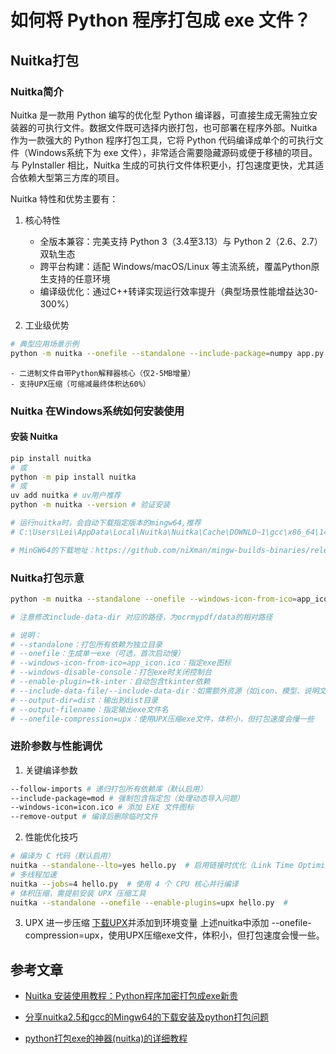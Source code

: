 # 如何将 Python 程序打包成 exe 文件？

## Nuitka打包
### Nuitka简介
Nuitka 是一款用 Python 编写的优化型 Python 编译器，可直接生成无需独立安装器的可执行文件。数据文件既可选择内嵌打包，也可部署在程序外部。Nuitka 作为一款强大的 Python 程序打包工具，它将 Python 代码编译成单个的可执行文件（Windows系统下为 exe 文件），非常适合需要隐藏源码或便于移植的项目。与 PyInstaller 相比，Nuitka 生成的可执行文件体积更小，打包速度更快，尤其适合依赖大型第三方库的项目。

Nuitka 特性和优势主要有：
1. 核心特性
	- 全版本兼容：完美支持 Python 3（3.4至3.13）与 Python 2（2.6、2.7）双轨生态
	- 跨平台构建：适配 Windows/macOS/Linux 等主流系统，覆盖Python原生支持的任意环境
	- 编译级优化：通过C++转译实现运行效率提升（典型场景性能增益达30-300%）

2. 工业级优势
```bash
# 典型应用场景示例 
python -m nuitka --onefile --standalone --include-package=numpy app.py  # 生成含科学计算依赖的独立可执行文件
```
	- 二进制文件自带Python解释器核心（仅2-5MB增量）
	- 支持UPX压缩（可缩减最终体积达60%）

### Nuitka 在Windows系统如何安装使用

#### 安装 Nuitka
```bash
pip install nuitka  
# 或 
python -m pip install nuitka  
# 或 
uv add nuitka # uv用户推荐
python -m nuitka --version # 验证安装

# 运行nuitka时，会自动下载指定版本的mingw64,推荐
# C:\Users\Lei\AppData\Local\Nuitka\Nuitka\Cache\DOWNLO~1\gcc\x86_64\14.2.0posix-19.1.1-12.0.0-msvcrt-r2\mingw64\bin\

# MinGW64的下载地址：https://github.com/niXman/mingw-builds-binaries/releases，win10以上系统一般选择x86_64-14.2.0-release-win32-seh-ucrt-rt_v12-rev2.7z，解压到某个目录并将bin目录添加到环境变量里就算安装完成了
```

### Nuitka打包示意
```bash
python -m nuitka --standalone --onefile --windows-icon-from-ico=app_icon.ico --output-dir=dist --enable-plugin=tk-inter --windows-disable-console --include-data-file=app_icon.ico=app_icon.ico --include-data-dir=.venv/Lib/site-packages/ocrmypdf/data=ocrmypdf/data --onefile-compression=upx OCRmyPDF/main.py

# 注意修改include-data-dir 对应的路径，为ocrmypdf/data的相对路径

# 说明：
# --standalone：打包所有依赖为独立目录
# --onefile：生成单一exe（可选，首次启动慢）
# --windows-icon-from-ico=app_icon.ico：指定exe图标
# --windows-disable-console：打包exe时关闭控制台
# --enable-plugin=tk-inter：自动包含tkinter依赖
# --include-data-file/--include-data-dir：如需额外资源（如icon、模型、说明文档等）可用
# --output-dir=dist：输出到dist目录
# --output-filename：指定输出exe文件名
# --onefile-compression=upx：使用UPX压缩exe文件，体积小，但打包速度会慢一些

```


### 进阶参数与性能调优
1. 关键编译参数
```bash
--follow-imports # 递归打包所有依赖库（默认启用）
--include-package=mod # 强制包含指定包（处理动态导入问题）
--windows-icon=icon.ico	# 添加 EXE 文件图标
--remove-output	# 编译后删除临时文件
```

2. 性能优化技巧
```bash
# 编译为 C 代码（默认启用）
nuitka --standalone--lto=yes hello.py  # 启用链接时优化（Link Time Optimization）
# 多线程加速
nuitka --jobs=4 hello.py  # 使用 4 个 CPU 核心并行编译 
# 体积压缩，需提前安装 UPX 压缩工具
nuitka --standalone --onefile --enable-plugins=upx hello.py  #  
```
3. UPX 进一步压缩
[下载UPX](https://github.com/upx/upx/releases)并添加到环境变量
上述nuitka中添加 --onefile-compression=upx，使用UPX压缩exe文件，体积小，但打包速度会慢一些。

## 参考文章
- [Nuitka 安装使用教程：Python程序加密打包成exe新贵](https://mp.weixin.qq.com/s/XWhX4Hw2LFPvBLPOJy5UGw)

- [分享nuitka2.5和gcc的Mingw64的下载安装及python打包问题](https://www.bilibili.com/opus/1004021680028254247)

- [python打包exe的神器(nuitka)的详细教程](https://mp.weixin.qq.com/s/EYFwUmsJoYbccIl5lwRCvw)
